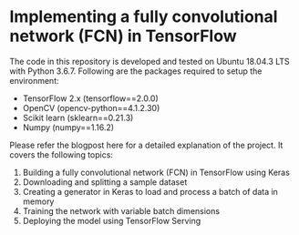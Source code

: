 # Implementing a fully convolutional network (FCN) in TensorFlow
The code in this repository is developed and tested on Ubuntu 18.04.3 LTS with Python 3.6.7. Following are the packages required to setup the environment:
* TensorFlow 2.x (tensorflow==2.0.0)
* OpenCV (opencv-python==4.1.2.30)
* Scikit learn (sklearn==0.21.3)
* Numpy (numpy==1.16.2)

Please refer the blogpost here for a detailed explanation of the project. It covers the following topics:
1. Building a fully convolutional network (FCN) in TensorFlow using Keras
2. Downloading and splitting a sample dataset
3. Creating a generator in Keras to load and process a batch of data in memory
4. Training the network with variable batch dimensions
5. Deploying the model using TensorFlow Serving
